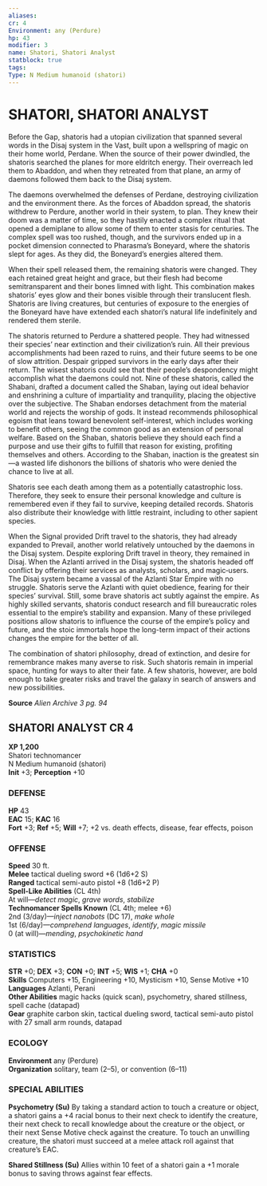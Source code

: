 ```yaml
---
aliases: 
cr: 4
Environment: any (Perdure)  
hp: 43
modifier: 3
name: Shatori, Shatori Analyst
statblock: true
tags: 
Type: N Medium humanoid (shatori)  
---
```

# SHATORI, SHATORI ANALYST
Before the Gap, shatoris had a utopian civilization that spanned several words in the Disaj system in the Vast, built upon a wellspring of magic on their home world, Perdane. When the source of their power dwindled, the shatoris searched the planes for more eldritch energy. Their overreach led them to Abaddon, and when they retreated from that plane, an army of daemons followed them back to the Disaj system.

The daemons overwhelmed the defenses of Perdane, destroying civilization and the environment there. As the forces of Abaddon spread, the shatoris withdrew to Perdure, another world in their system, to plan. They knew their doom was a matter of time, so they hastily enacted a complex ritual that opened a demiplane to allow some of them to enter stasis for centuries. The complex spell was too rushed, though, and the survivors ended up in a pocket dimension connected to Pharasma’s Boneyard, where the shatoris slept for ages. As they did, the Boneyard’s energies altered them.

When their spell released them, the remaining shatoris were changed. They each retained great height and grace, but their flesh had become semitransparent and their bones limned with light. This combination makes shatoris’ eyes glow and their bones visible through their translucent flesh. Shatoris are living creatures, but centuries of exposure to the energies of the Boneyard have have extended each shatori’s natural life indefinitely and rendered them sterile.

The shatoris returned to Perdure a shattered people. They had witnessed their species’ near extinction and their civilization’s ruin. All their previous accomplishments had been razed to ruins, and their future seems to be one of slow attrition. Despair gripped survivors in the early days after their return. The wisest shatoris could see that their people’s despondency might accomplish what the daemons could not. Nine of these shatoris, called the Shabani, drafted a document called the Shaban, laying out ideal behavior and enshrining a culture of impartiality and tranquility, placing the objective over the subjective. The Shaban endorses detachment from the material world and rejects the worship of gods. It instead recommends philosophical egoism that leans toward benevolent self-interest, which includes working to benefit others, seeing the common good as an extension of personal welfare. Based on the Shaban, shatoris believe they should each find a purpose and use their gifts to fulfill that reason for existing, profiting themselves and others. According to the Shaban, inaction is the greatest sin—a wasted life dishonors the billions of shatoris who were denied the chance to live at all.

Shatoris see each death among them as a potentially catastrophic loss. Therefore, they seek to ensure their personal knowledge and culture is remembered even if they fail to survive, keeping detailed records. Shatoris also distribute their knowledge with little restraint, including to other sapient species.

When the Signal provided Drift travel to the shatoris, they had already expanded to Prevail, another world relatively untouched by the daemons in the Disaj system. Despite exploring Drift travel in theory, they remained in Disaj. When the Azlanti arrived in the Disaj system, the shatoris headed off conflict by offering their services as analysts, scholars, and magic‑users. The Disaj system became a vassal of the Azlanti Star Empire with no struggle. Shatoris serve the Azlanti with quiet obedience, fearing for their species’ survival. Still, some brave shatoris act subtly against the empire. As highly skilled servants, shatoris conduct research and fill bureaucratic roles essential to the empire’s stability and expansion. Many of these privileged positions allow shatoris to influence the course of the empire’s policy and future, and the stoic immortals hope the long-term impact of their actions changes the empire for the better of all.

The combination of shatori philosophy, dread of extinction, and desire for remembrance makes many averse to risk. Such shatoris remain in imperial space, hunting for ways to alter their fate. A few shatoris, however, are bold enough to take greater risks and travel the galaxy in search of answers and new possibilities.

**Source** _Alien Archive 3 pg. 94_

## SHATORI ANALYST CR 4

**XP 1,200**  
Shatori technomancer  
N Medium humanoid (shatori)  
**Init** +3; **Perception** +10  

### DEFENSE

**HP** 43  
**EAC** 15; **KAC** 16  
**Fort** +3; **Ref** +5; **Will** +7; +2 vs. death effects, disease, fear effects, poison  

### OFFENSE

**Speed** 30 ft.  
**Melee** tactical dueling sword +6 (1d6+2 S)  
**Ranged** tactical semi-auto pistol +8 (1d6+2 P)  
**Spell-Like Abilities** (CL 4th)  
At will—_detect magic_, _grave words_, _stabilize_  
**Technomancer Spells Known** (CL 4th; melee +6)  
2nd (3/day)—_inject nanobots_ (DC 17), _make whole_  
1st (6/day)—_comprehend languages_, _identify_, _magic missile_  
0 (at will)—_mending_, _psychokinetic hand_

### STATISTICS

**STR** +0; **DEX** +3; **CON** +0; **INT** +5; **WIS** +1; **CHA** +0  
**Skills** Computers +15, Engineering +10, Mysticism +10, Sense Motive +10  
**Languages** Azlanti, Perani  
**Other Abilities** magic hacks (quick scan), psychometry, shared stillness, spell cache (datapad)  
**Gear** graphite carbon skin, tactical dueling sword, tactical semi-auto pistol with 27 small arm rounds, datapad

### ECOLOGY

**Environment** any (Perdure)  
**Organization** solitary, team (2–5), or convention (6–11)

### SPECIAL ABILITIES

**Psychometry (Su)** By taking a standard action to touch a creature or object, a shatori gains a +4 racial bonus to their next check to identify the creature, their next check to recall knowledge about the creature or the object, or their next Sense Motive check against the creature. To touch an unwilling creature, the shatori must succeed at a melee attack roll against that creature’s EAC.

**Shared Stillness (Su)** Allies within 10 feet of a shatori gain a +1 morale bonus to saving throws against fear effects.
